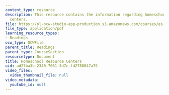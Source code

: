 ```yaml
---
content_type: resource
description: This resource contains the information regarding homeschool resource
  centers.
file: https://ol-ocw-studio-app-production.s3.amazonaws.com/courses/es-291-learning-seminar-experiments-in-education-spring-2003/ad27ba3b234070613d7cfd2788047a79_MITES_291S03_Homeschl_fnl.pdf
file_type: application/pdf
learning_resource_types:
- Readings
ocw_type: OCWFile
parent_title: Readings
parent_type: CourseSection
resourcetype: Document
title: Homeschool Resource Centers
uid: ad27ba3b-2340-7061-3d7c-fd2788047a79
video_files:
  video_thumbnail_file: null
video_metadata:
  youtube_id: null
---
```

